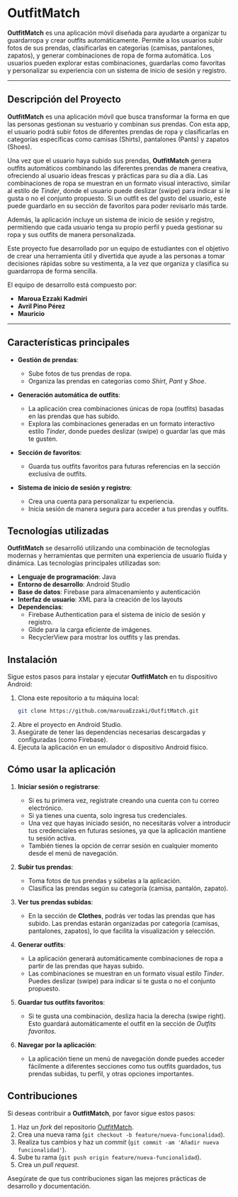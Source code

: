 # OutfitMatch

**OutfitMatch** es una aplicación móvil diseñada para ayudarte a organizar tu guardarropa y crear outfits automáticamente. Permite a los usuarios subir fotos de sus prendas, clasificarlas en categorías (camisas, pantalones, zapatos), y generar combinaciones de ropa de forma automática. Los usuarios pueden explorar estas combinaciones, guardarlas como favoritas y personalizar su experiencia con un sistema de inicio de sesión y registro.

---

## Descripción del Proyecto

**OutfitMatch** es una aplicación móvil que busca transformar la forma en que las personas gestionan su vestuario y combinan sus prendas. Con esta app, el usuario podrá subir fotos de diferentes prendas de ropa y clasificarlas en categorías específicas como camisas (Shirts), pantalones (Pants) y zapatos (Shoes). 

Una vez que el usuario haya subido sus prendas, **OutfitMatch** genera outfits automáticos combinando las diferentes prendas de manera creativa, ofreciendo al usuario ideas frescas y prácticas para su día a día. Las combinaciones de ropa se muestran en un formato visual interactivo, similar al estilo de *Tinder*, donde el usuario puede deslizar (swipe) para indicar si le gusta o no el conjunto propuesto. Si un outfit es del gusto del usuario, este puede guardarlo en su sección de favoritos para poder revisarlo más tarde.

Además, la aplicación incluye un sistema de inicio de sesión y registro, permitiendo que cada usuario tenga su propio perfil y pueda gestionar su ropa y sus outfits de manera personalizada.

Este proyecto fue desarrollado por un equipo de estudiantes con el objetivo de crear una herramienta útil y divertida que ayude a las personas a tomar decisiones rápidas sobre su vestimenta, a la vez que organiza y clasifica su guardarropa de forma sencilla.

El equipo de desarrollo está compuesto por:

- **Maroua Ezzaki Kadmiri**
- **Avril Pino Pérez**
- **Mauricio**

---

## Características principales

- **Gestión de prendas**: 
  - Sube fotos de tus prendas de ropa.
  - Organiza las prendas en categorías como *Shirt*, *Pant* y *Shoe*.

- **Generación automática de outfits**:
  - La aplicación crea combinaciones únicas de ropa (outfits) basadas en las prendas que has subido.
  - Explora las combinaciones generadas en un formato interactivo estilo *Tinder*, donde puedes deslizar (swipe) o guardar las que más te gusten.

- **Sección de favoritos**:
  - Guarda tus outfits favoritos para futuras referencias en la sección exclusiva de outfits.

- **Sistema de inicio de sesión y registro**:
  - Crea una cuenta para personalizar tu experiencia.
  - Inicia sesión de manera segura para acceder a tus prendas y outfits.

## Tecnologías utilizadas

**OutfitMatch** se desarrolló utilizando una combinación de tecnologías modernas y herramientas que permiten una experiencia de usuario fluida y dinámica. Las tecnologías principales utilizadas son:

- **Lenguaje de programación**: Java
- **Entorno de desarrollo**: Android Studio
- **Base de datos**: Firebase para almacenamiento y autenticación
- **Interfaz de usuario**: XML para la creación de los layouts
- **Dependencias**:
  - Firebase Authentication para el sistema de inicio de sesión y registro.
  - Glide para la carga eficiente de imágenes.
  - RecyclerView para mostrar los outfits y las prendas.

## Instalación

Sigue estos pasos para instalar y ejecutar **OutfitMatch** en tu dispositivo Android:

1. Clona este repositorio a tu máquina local:
   ```bash
   git clone https://github.com/marouaEzzaki/OutfitMatch.git

2. Abre el proyecto en Android Studio.
3. Asegúrate de tener las dependencias necesarias descargadas y configuradas (como Firebase).
4. Ejecuta la aplicación en un emulador o dispositivo Android físico.

## Cómo usar la aplicación

1. **Iniciar sesión o registrarse**: 
   - Si es tu primera vez, regístrate creando una cuenta con tu correo electrónico.
   - Si ya tienes una cuenta, solo ingresa tus credenciales.
   - Una vez que hayas iniciado sesión, no necesitarás volver a introducir tus credenciales en futuras sesiones, ya que la aplicación mantiene tu sesión activa. 
   - También tienes la opción de cerrar sesión en cualquier momento desde el menú de navegación.

2. **Subir tus prendas**: 
   - Toma fotos de tus prendas y súbelas a la aplicación.
   - Clasifica las prendas según su categoría (camisa, pantalón, zapato).

3. **Ver tus prendas subidas**: 
   - En la sección de **Clothes**, podrás ver todas las prendas que has subido. Las prendas estarán organizadas por categoría (camisas, pantalones, zapatos), lo que facilita la visualización y selección.

4. **Generar outfits**: 
   - La aplicación generará automáticamente combinaciones de ropa a partir de las prendas que hayas subido.
   - Las combinaciones se muestran en un formato visual estilo *Tinder*. Puedes deslizar (swipe) para indicar si te gusta o no el conjunto propuesto.

5. **Guardar tus outfits favoritos**: 
   - Si te gusta una combinación, desliza hacia la derecha (swipe right). Esto guardará automáticamente el outfit en la sección de *Outfits favoritos*.

6. **Navegar por la aplicación**: 
   - La aplicación tiene un menú de navegación donde puedes acceder fácilmente a diferentes secciones como tus outfits guardados, tus prendas subidas, tu perfil, y otras opciones importantes.

## Contribuciones

Si deseas contribuir a **OutfitMatch**, por favor sigue estos pasos:

1. Haz un *fork* del repositorio [OutfitMatch](https://github.com/marouaEzzaki/OutfitMatch).
2. Crea una nueva rama (`git checkout -b feature/nueva-funcionalidad`).
3. Realiza tus cambios y haz un *commit* (`git commit -am 'Añadir nueva funcionalidad'`).
4. Sube tu rama (`git push origin feature/nueva-funcionalidad`).
5. Crea un *pull request*.

Asegúrate de que tus contribuciones sigan las mejores prácticas de desarrollo y documentación.


